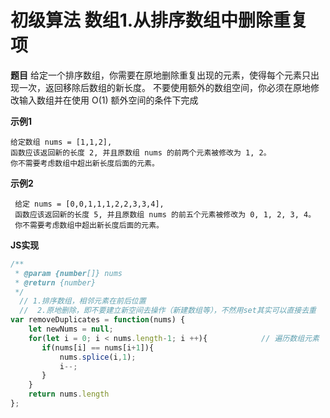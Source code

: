 # 初级算法 数组1.从排序数组中删除重复项
 **题目**
  给定一个排序数组，你需要在原地删除重复出现的元素，使得每个元素只出现一次，返回移除后数组的新长度。
  不要使用额外的数组空间，你必须在原地修改输入数组并在使用 O(1) 额外空间的条件下完成
  
 **示例1**
  ``` chinese
  给定数组 nums = [1,1,2], 
  函数应该返回新的长度 2, 并且原数组 nums 的前两个元素被修改为 1, 2。 
  你不需要考虑数组中超出新长度后面的元素。
  ```
  
 **示例2**
``` Chinese
 给定 nums = [0,0,1,1,1,2,2,3,3,4],
 函数应该返回新的长度 5, 并且原数组 nums 的前五个元素被修改为 0, 1, 2, 3, 4。
 你不需要考虑数组中超出新长度后面的元素。
```
**JS实现**
```javascript
/**
 * @param {number[]} nums
 * @return {number}
 */
  // 1.排序数组，相邻元素在前后位置 
  //  2.原地删除，即不要建立新空间去操作（新建数组等），不然用set其实可以直接去重   
var removeDuplicates = function(nums) {       
    let newNums = null;
    for(let i = 0; i < nums.length-1; i ++){            // 遍历数组元素
       if(nums[i] == nums[i+1]){  
           nums.splice(i,1);
           i--;
       }
    }
    return nums.length
};
```